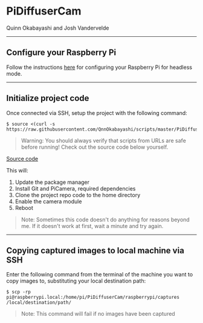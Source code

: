 # PiDiffuserCam

Quinn Okabayashi and Josh Vandervelde
___
## Configure your Raspberry Pi
Follow the instructions [here](https://github.com/QnnOkabayashi/scripts/blob/master/HeadlessPi/README.md) for configuring your Raspberry Pi for headless mode.
___
## Initialize project code
Once connected via SSH, setup the project with the following command:
```
$ source <(curl -s https://raw.githubusercontent.com/QnnOkabayashi/scripts/master/PiDiffuserCam/setup.sh)
```
> Warning: You should always verify that scripts from URLs are safe before running! Check out the source code below yourself.

[Source code](https://github.com/QnnOkabayashi/scripts/blob/master/PiDiffuserCam/setup.sh)

This will:
1. Update the package manager
2. Install Git and PiCamera, required dependencies
3. Clone the project repo code to the home directory
4. Enable the camera module
5. Reboot
> Note: Sometimes this code doesn't do anything for reasons beyond me. If it doesn't work at first, wait a minute and try again.
___
## Copying captured images to local machine via SSH
Enter the following command from the terminal of the machine you want to copy images to, substituting your local destination path:
```
$ scp -rp pi@raspberrypi.local:/home/pi/PiDiffuserCam/raspberrypi/captures /local/destination/path/
```
> Note: This command will fail if no images have been captured

